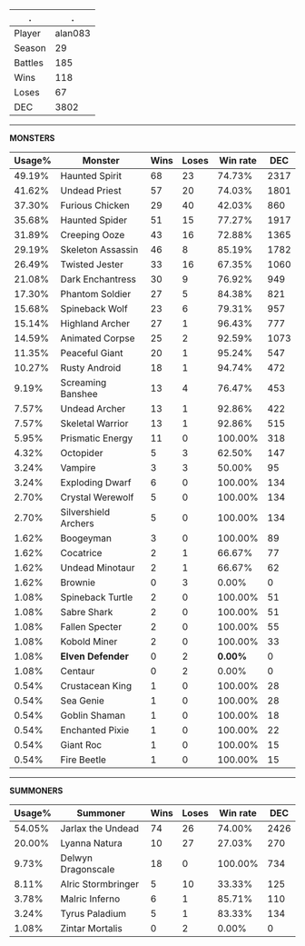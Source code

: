 .|.
|-|-
Player|alan083
Season|29
Battles|185
Wins|118
Loses|67
DEC|3802

---
**MONSTERS**

Usage%|Monster|Wins|Loses|Win rate|DEC|
-|-|-|-|-|-|
49.19%|Haunted Spirit|68|23|74.73%|2317|
41.62%|Undead Priest|57|20|74.03%|1801|
37.30%|Furious Chicken|29|40|42.03%|860|
35.68%|Haunted Spider|51|15|77.27%|1917|
31.89%|Creeping Ooze|43|16|72.88%|1365|
29.19%|Skeleton Assassin|46|8|85.19%|1782|
26.49%|Twisted Jester|33|16|67.35%|1060|
21.08%|Dark Enchantress|30|9|76.92%|949|
17.30%|Phantom Soldier|27|5|84.38%|821|
15.68%|Spineback Wolf|23|6|79.31%|957|
15.14%|Highland Archer|27|1|96.43%|777|
14.59%|Animated Corpse|25|2|92.59%|1073|
11.35%|Peaceful Giant|20|1|95.24%|547|
10.27%|Rusty Android|18|1|94.74%|472|
9.19%|Screaming Banshee|13|4|76.47%|453|
7.57%|Undead Archer|13|1|92.86%|422|
7.57%|Skeletal Warrior|13|1|92.86%|515|
5.95%|Prismatic Energy|11|0|100.00%|318|
4.32%|Octopider|5|3|62.50%|147|
3.24%|Vampire|3|3|50.00%|95|
3.24%|Exploding Dwarf|6|0|100.00%|134|
2.70%|Crystal Werewolf|5|0|100.00%|134|
2.70%|Silvershield Archers|5|0|100.00%|134|
1.62%|Boogeyman|3|0|100.00%|89|
1.62%|Cocatrice|2|1|66.67%|77|
1.62%|Undead Minotaur|2|1|66.67%|62|
1.62%|Brownie|0|3|0.00%|0|
1.08%|Spineback Turtle|2|0|100.00%|51|
1.08%|Sabre Shark|2|0|100.00%|51|
1.08%|Fallen Specter|2|0|100.00%|55|
1.08%|Kobold Miner|2|0|100.00%|33|
1.08%|**Elven Defender**|0|2|**0.00%**|0|
1.08%|Centaur|0|2|0.00%|0|
0.54%|Crustacean King|1|0|100.00%|28|
0.54%|Sea Genie|1|0|100.00%|28|
0.54%|Goblin Shaman|1|0|100.00%|18|
0.54%|Enchanted Pixie|1|0|100.00%|22|
0.54%|Giant Roc|1|0|100.00%|15|
0.54%|Fire Beetle|1|0|100.00%|15|

---
**SUMMONERS**

Usage%|Summoner|Wins|Loses|Win rate|DEC|
-|-|-|-|-|-|
54.05%|Jarlax the Undead|74|26|74.00%|2426|
20.00%|Lyanna Natura|10|27|27.03%|270|
9.73%|Delwyn Dragonscale|18|0|100.00%|734|
8.11%|Alric Stormbringer|5|10|33.33%|125|
3.78%|Malric Inferno|6|1|85.71%|110|
3.24%|Tyrus Paladium|5|1|83.33%|134|
1.08%|Zintar Mortalis|0|2|0.00%|0|

